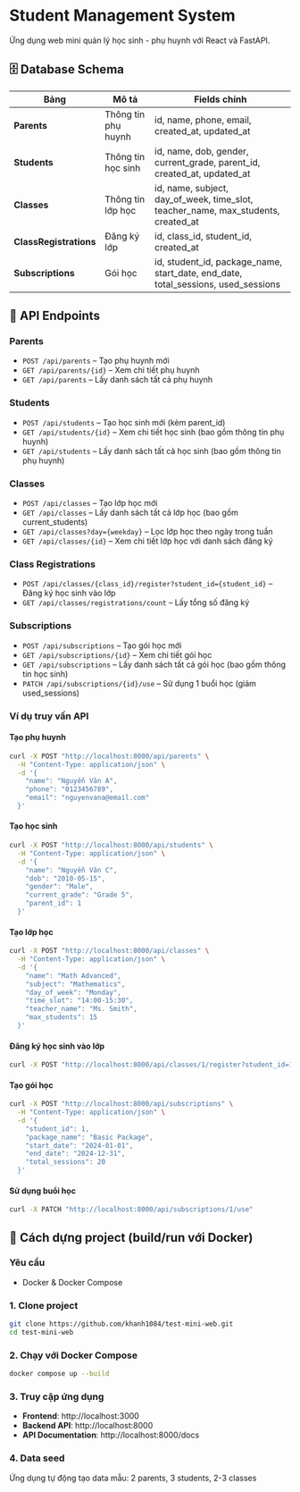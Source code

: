 # Student Management System

Ứng dụng web mini quản lý học sinh - phụ huynh với React và FastAPI.

## 🗄️ Database Schema

| **Bảng**               | **Mô tả**           | **Fields chính**                                                                  |
| ---------------------- | ------------------- | --------------------------------------------------------------------------------- |
| **Parents**            | Thông tin phụ huynh | id, name, phone, email, created_at, updated_at                                    |
| **Students**           | Thông tin học sinh  | id, name, dob, gender, current_grade, parent_id, created_at, updated_at           |
| **Classes**            | Thông tin lớp học   | id, name, subject, day_of_week, time_slot, teacher_name, max_students, created_at |
| **ClassRegistrations** | Đăng ký lớp         | id, class_id, student_id, created_at                                              |
| **Subscriptions**      | Gói học             | id, student_id, package_name, start_date, end_date, total_sessions, used_sessions |

## 🔌 API Endpoints

### Parents

- `POST /api/parents` – Tạo phụ huynh mới
- `GET /api/parents/{id}` – Xem chi tiết phụ huynh
- `GET /api/parents` – Lấy danh sách tất cả phụ huynh

### Students

- `POST /api/students` – Tạo học sinh mới (kèm parent_id)
- `GET /api/students/{id}` – Xem chi tiết học sinh (bao gồm thông tin phụ huynh)
- `GET /api/students` – Lấy danh sách tất cả học sinh (bao gồm thông tin phụ huynh)

### Classes

- `POST /api/classes` – Tạo lớp học mới
- `GET /api/classes` – Lấy danh sách tất cả lớp học (bao gồm current_students)
- `GET /api/classes?day={weekday}` – Lọc lớp học theo ngày trong tuần
- `GET /api/classes/{id}` – Xem chi tiết lớp học với danh sách đăng ký

### Class Registrations

- `POST /api/classes/{class_id}/register?student_id={student_id}` – Đăng ký học sinh vào lớp
- `GET /api/classes/registrations/count` – Lấy tổng số đăng ký

### Subscriptions

- `POST /api/subscriptions` – Tạo gói học mới
- `GET /api/subscriptions/{id}` – Xem chi tiết gói học
- `GET /api/subscriptions` – Lấy danh sách tất cả gói học (bao gồm thông tin học sinh)
- `PATCH /api/subscriptions/{id}/use` – Sử dụng 1 buổi học (giảm used_sessions)

### Ví dụ truy vấn API

#### Tạo phụ huynh

```bash
curl -X POST "http://localhost:8000/api/parents" \
  -H "Content-Type: application/json" \
  -d '{
    "name": "Nguyễn Văn A",
    "phone": "0123456789",
    "email": "nguyenvana@email.com"
  }'
```

#### Tạo học sinh

```bash
curl -X POST "http://localhost:8000/api/students" \
  -H "Content-Type: application/json" \
  -d '{
    "name": "Nguyễn Văn C",
    "dob": "2010-05-15",
    "gender": "Male",
    "current_grade": "Grade 5",
    "parent_id": 1
  }'
```

#### Tạo lớp học

```bash
curl -X POST "http://localhost:8000/api/classes" \
  -H "Content-Type: application/json" \
  -d '{
    "name": "Math Advanced",
    "subject": "Mathematics",
    "day_of_week": "Monday",
    "time_slot": "14:00-15:30",
    "teacher_name": "Ms. Smith",
    "max_students": 15
  }'
```

#### Đăng ký học sinh vào lớp

```bash
curl -X POST "http://localhost:8000/api/classes/1/register?student_id=1"
```

#### Tạo gói học

```bash
curl -X POST "http://localhost:8000/api/subscriptions" \
  -H "Content-Type: application/json" \
  -d '{
    "student_id": 1,
    "package_name": "Basic Package",
    "start_date": "2024-01-01",
    "end_date": "2024-12-31",
    "total_sessions": 20
  }'
```

#### Sử dụng buổi học

```bash
curl -X PATCH "http://localhost:8000/api/subscriptions/1/use"
```

## 🚀 Cách dựng project (build/run với Docker)

### Yêu cầu

- Docker & Docker Compose

### 1. Clone project

```bash
git clone https://github.com/khanh1084/test-mini-web.git
cd test-mini-web
```

### 2. Chạy với Docker Compose

```bash
docker compose up --build
```

### 3. Truy cập ứng dụng

- **Frontend**: http://localhost:3000
- **Backend API**: http://localhost:8000
- **API Documentation**: http://localhost:8000/docs

### 4. Data seed

Ứng dụng tự động tạo data mẫu: 2 parents, 3 students, 2-3 classes
